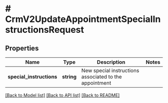 # # CrmV2UpdateAppointmentSpecialInstructionsRequest

## Properties

Name | Type | Description | Notes
------------ | ------------- | ------------- | -------------
**special_instructions** | **string** | New special instructions associated to the appointment |

[[Back to Model list]](../../README.md#models) [[Back to API list]](../../README.md#endpoints) [[Back to README]](../../README.md)
